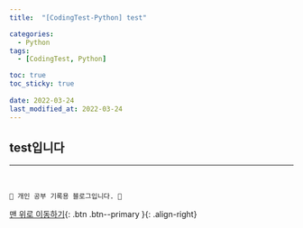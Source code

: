 ```yaml
---
title:  "[CodingTest-Python] test"

categories:
  - Python
tags:
  - [CodingTest, Python]

toc: true
toc_sticky: true
 
date: 2022-03-24
last_modified_at: 2022-03-24
---
```


## test입니다

***
<br>

    💛 개인 공부 기록용 블로그입니다. 👻

[맨 위로 이동하기](#){: .btn .btn--primary }{: .align-right}